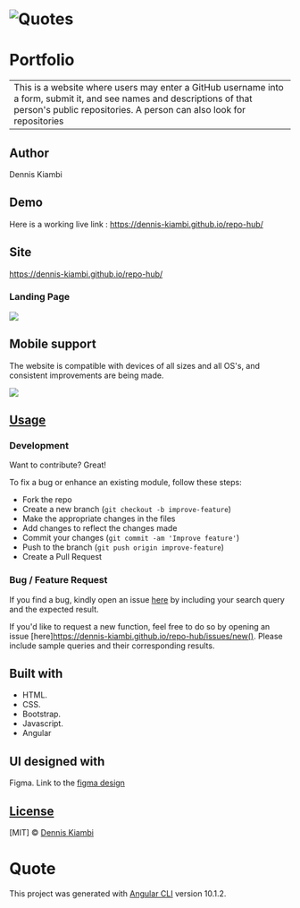 # ![Quotes](https://dennis-kiambi.github.io/repo-hub/)
# Portfolio
<table>
<tr>
<td>
 This is a website where users may enter a GitHub username into a form, submit it, and see names and descriptions of that person's public repositories. A person can also look for repositories
</td>
</tr>
</table>

## Author
Dennis Kiambi

## Demo
Here is a working live link :  https://dennis-kiambi.github.io/repo-hub/


## Site
https://dennis-kiambi.github.io/repo-hub/

### Landing Page

![](https://dennis-kiambi.github.io/repo-hub/)

## Mobile support
The website is compatible with devices of all sizes and all OS's, and consistent improvements are being made.

![](https://dennis-kiambi.github.io/repo-hub/)




## [Usage](https://dennis-kiambi.github.io/repo-hub/) 

### Development
Want to contribute? Great!

To fix a bug or enhance an existing module, follow these steps:

- Fork the repo
- Create a new branch (`git checkout -b improve-feature`)
- Make the appropriate changes in the files
- Add changes to reflect the changes made
- Commit your changes (`git commit -am 'Improve feature'`)
- Push to the branch (`git push origin improve-feature`)
- Create a Pull Request 

### Bug / Feature Request

If you find a bug, kindly open an issue [here](https://dennis-kiambi.github.io/repo-hub/) by including your search query and the expected result.

If you'd like to request a new function, feel free to do so by opening an issue [here]https://dennis-kiambi.github.io/repo-hub/issues/new(). Please include sample queries and their corresponding results.


## Built with 

- HTML.
- CSS.
- Bootstrap.
- Javascript.
- Angular

## UI designed with
Figma. Link to the [figma design](https://www.figma.com/file/e1VWtDhh2v1whp0IN8dpdV/Quotes-app?node-id=0%3A1)


## [License](https://github.com/Dennis-Kiambi/quote/blob/master/LICENSE.md)

[MIT] © [Dennis Kiambi ](https://dennis-kiambi.github.io/repo-hub/blob/master/LICENSE.md)


# Quote

This project was generated with [Angular CLI](https://github.com/angular/angular-cli) version 10.1.2.


